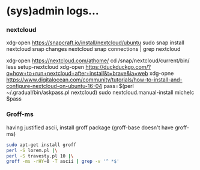 # (sys)admin logs...

### nextcloud

xdg-open https://snapcraft.io/install/nextcloud/ubuntu
sudo snap install nextcloud
snap changes nextcloud
snap connections | grep nextcloud

xdg-open https://nextcloud.com/athome/
cd /snap/nextcloud/current/bin/
less setup-nextcloud
xdg-open https://duckduckgo.com/?q=how+to+run+nextcloud+after+install&t=brave&ia=web
xdg-opne https://www.digitalocean.com/community/tutorials/how-to-install-and-configure-nextcloud-on-ubuntu-16-04
pass=$(perl ~/.gradual/bin/askpass.pl nextcloud)
sudo nextcloud.manual-install michelc $pass




### Groff-ms

having justified ascii, install groff package
(groff-base doesn't have groff-ms)

```sh
sudo apt-get install groff
perl -S lorem.pl |\
perl -S travesty.pl 10 |\
groff -ms -rHY=0 -T ascii | grep -v '^ *$'
```
